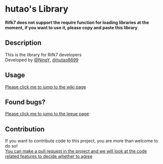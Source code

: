# hutao's Library
**Rifk7 does not support the require function for loading libraries at the moment, if you want to use it, please copy and paste this library**
    
## Description  
This is the library for Rifk7 developers  
Developed by [@NineY](https://rifk7.com/index.php?members/niney.1804/), [@hutao8699](https://rifk7.com/index.php?members/hutao8699.1645/)  
    
## Usage
[Please click me to jump to the wiki page](https://github.com/bakatame/hutao-Library/wiki)
  
## Found bugs?
[Please click me to jump to the leeue page](https://github.com/bakatame/hutao-Library/issues)  
  
## Contribution  
If you want to contribute code to this project, you are more than welcome to do so!  
[You can make a pull request in the project and we will look at the code related features to decide whether to agree](https://github.com/bakatame/hutao-Library/pulls)
